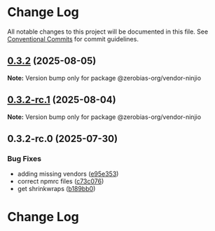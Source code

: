 # Change Log

All notable changes to this project will be documented in this file.
See [Conventional Commits](https://conventionalcommits.org) for commit guidelines.

## [0.3.2](https://github.com/zerobias-org/vendor/compare/@zerobias-org/vendor-ninjio@0.3.2-rc.1...@zerobias-org/vendor-ninjio@0.3.2) (2025-08-05)

**Note:** Version bump only for package @zerobias-org/vendor-ninjio





## [0.3.2-rc.1](https://github.com/zerobias-org/vendor/compare/@zerobias-org/vendor-ninjio@0.3.2-rc.0...@zerobias-org/vendor-ninjio@0.3.2-rc.1) (2025-08-04)

**Note:** Version bump only for package @zerobias-org/vendor-ninjio





## 0.3.2-rc.0 (2025-07-30)


### Bug Fixes

* adding missing vendors ([e95e353](https://github.com/zerobias-org/vendor/commit/e95e35309a1812973f4536f535eee460edc5414c))
* correct npmrc files ([c73c076](https://github.com/zerobias-org/vendor/commit/c73c0761e1e567cc0c2f0f8179725016d11caf8c))
* get shrinkwraps ([b189bb0](https://github.com/zerobias-org/vendor/commit/b189bb0cf53ad66427530ccc0eab7824527942d3))





# Change Log

